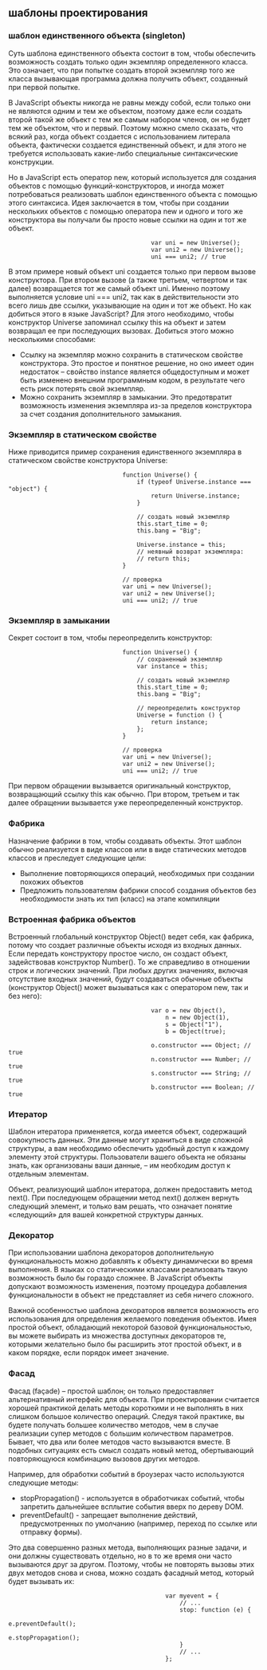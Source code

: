 ## шаблоны проектирования

### шаблон единственного объекта (singleton)
Суть шаблона единственного объекта состоит в том, чтобы обеспечить возможность создать только один экземпляр определенного класса. Это означает, что при попытке создать второй экземпляр того же класса вызывающая программа должна получить объект, созданный при первой попытке.

В JavaScript объекты никогда не равны между собой, если только они не являются одним и тем же объектом, поэтому даже если создать второй такой же объект с тем же самым набором членов, он не будет тем же объектом, что и первый. Поэтому можно смело сказать, что всякий раз, когда объект создается с использованием литерала объекта, фактически создается единственный объект, и для этого не требуется использовать какие-либо специальные синтаксические конструкции.

Но в JavaScript есть оператор new, который используется для создания объектов с помощью функций-конструкторов, и иногда может потребоваться реализовать шаблон единственного объекта с помощью этого синтаксиса. Идея заключается в том, чтобы при создании нескольких объектов с помощью оператора new и одного и того же конструктора вы получали бы просто новые ссылки на один и тот же объект.

                                            var uni = new Universe();
                                            var uni2 = new Universe();
                                            uni === uni2; // true

В этом примере новый объект uni создается только при первом вызове конструктора. При втором вызове (а также третьем, четвертом и так далее) возвращается тот же самый объект uni. Именно поэтому выполняется условие uni === uni2, так как в действительности это всего лишь две ссылки, указывающие на один и тот же объект. Но как добиться этого в языке JavaScript? Для этого необходимо, чтобы конструктор Universe запоминал ссылку this на объект и затем возвращал ее при последующих вызовах. Добиться этого можно несколькими способами:

 * Ссылку на экземпляр можно сохранить в статическом свойстве конструктора. Это простое и понятное решение, но оно имеет один недостаток – свойство instance является общедоступным и может быть изменено внешним программным кодом, в результате чего есть риск потерять свой экземпляр.
 * Можно сохранить экземпляр в замыкании. Это предотвратит возможность изменения экземпляра из-за пределов     конструктора за счет создания дополнительного замыкания.

 ### Экземпляр в статическом свойстве
Ниже приводится пример сохранения единственного экземпляра в статическом свойстве конструктора Universe:

                                    function Universe() {
                                        if (typeof Universe.instance === "object") {
                                            return Universe.instance;
                                        }

                                        // создать новый экземпляр
                                        this.start_time = 0;
                                        this.bang = "Big";

                                        Universe.instance = this;
                                        // неявный возврат экземпляра:
                                        // return this;
                                    }

                                    // проверка
                                    var uni = new Universe();
                                    var uni2 = new Universe();
                                    uni === uni2; // true

### Экземпляр в замыкании
Секрет состоит в том, чтобы переопределить конструктор:

                                    function Universe() {
                                        // сохраненный экземпляр
                                        var instance = this;

                                        // создать новый экземпляр
                                        this.start_time = 0;
                                        this.bang = "Big";

                                        // переопределить конструктор
                                        Universe = function () {
                                            return instance;
                                        };
                                    }

                                    // проверка
                                    var uni = new Universe();
                                    var uni2 = new Universe();
                                    uni === uni2; // true

При первом обращении вызывается оригинальный конструктор, возвращающий ссылку this как обычно. При втором, третьем и так далее обращении вызывается уже переопределенный конструктор.

### Фабрика
Назначение фабрики в том, чтобы создавать объекты. Этот шаблон обычно реализуется в виде классов или в виде статических методов классов и преследует следующие цели:
 * Выполнение повторяющихся операций, необходимых при создании похожих объектов
 * Предложить пользователям фабрики способ создания объектов без необходимости знать их тип (класс) на этапе компиляции



### Встроенная фабрика объектов
Встроенный глобальный конструктор Object() ведет себя, как фабрика, потому что создает различные объекты исходя из входных данных. Если передать конструктору простое число, он создаст объект, задействовав конструктор Number(). То же справедливо в отношении строк и логических значений. При любых других значениях, включая отсутствие входных значений, будут создаваться обычные объекты (конструктор Object() может вызываться как с оператором new, так и без него):

                                            var o = new Object(),
                                                n = new Object(1),
                                                s = Object("1"),
                                                b = Object(true);

                                            o.constructor === Object; // true
                                            n.constructor === Number; // true
                                            s.constructor === String; // true
                                            b.constructor === Boolean; // true

### Итератор
Шаблон итератора применяется, когда имеется объект, содержащий совокупность данных. Эти данные могут храниться в виде сложной структуры, а вам необходимо обеспечить удобный доступ к каждому элементу этой структуры. Пользователи вашего объекта не обязаны знать, как организованы ваши данные, – им необходим доступ к отдельным элементам.

Объект, реализующий шаблон итератора, должен предоставить метод next(). При последующем обращении метод next() должен вернуть следующий элемент, и только вам решать, что означает понятие «следующий» для вашей конкретной структуры данных.

### Декоратор
При использовании шаблона декораторов дополнительную функциональность можно добавлять к объекту динамически во время выполнения. В языках со статическими классами реализовать такую возможность было бы гораздо сложнее. В JavaScript
объекты допускают возможность изменения, поэтому процедура добавления функциональности в объект не представляет из себя ничего сложного.

Важной особенностью шаблона декораторов является возможность его использования для определения желаемого поведения объектов. Имея простой объект, обладающий некоторой базовой функциональностью, вы можете выбирать из множества доступных декораторов те, которыми желательно было бы расширить этот простой объект, и в каком порядке, если порядок имеет значение.

### Фасад
Фасад (façade) – простой шаблон; он только предоставляет альтернативный интерфейс для объекта. При проектировании считается хорошей практикой делать методы короткими и не выполнять в них слишком большое количество операций. Следуя такой практике, вы будете получать большее количество методов, чем в случае реализации супер методов с большим количеством параметров. Бывает, что два или более методов часто вызываются вместе. В подобных ситуациях есть смысл
создать новый метод, обертывающий повторяющуюся комбинацию вызовов других методов.

Например, для обработки событий в броузерах часто используются следующие методы:
 * stopPropagation() - используется в обработчиках событий, чтобы запретить дальнейшее всплытие события вверх по дереву DOM.
 * preventDefault() - запрещает выполнение действий, предусмотренных по умолчанию (например, переход по ссылке или отправку формы).

Это два совершенно разных метода, выполняющих разные задачи, и они должны существовать отдельно, но в то же время они часто вызываются друг за другом. Поэтому, чтобы не повторять вызовы этих двух методов снова и снова, можно создать фасадный метод, который будет вызывать их:

                                                var myevent = {
                                                    // ...
                                                    stop: function (e) {
                                                        e.preventDefault();
                                                        e.stopPropagation();
                                                    }
                                                    // ...
                                                };

